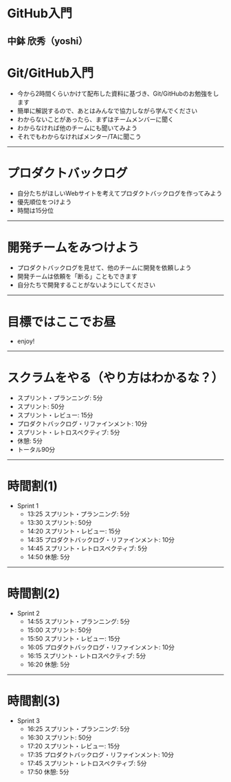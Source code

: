 # GitHub入門
中鉢 欣秀（yoshi）
---
# Git/GitHub入門
- 今から2時間くらいかけて配布した資料に基づき、Git/GitHubのお勉強をします
- 簡単に解説するので、あとはみんなで協力しながら学んでください
- わからないことがあったら、まずはチームメンバーに聞く
- わからなければ他のチームにも聞いてみよう
- それでもわからなければメンター/TAに聞こう
---
# プロダクトバックログ
- 自分たちがほしいWebサイトを考えてプロダクトバックログを作ってみよう
- 優先順位をつけよう
- 時間は15分位
---
# 開発チームをみつけよう
- プロダクトバックログを見せて、他のチームに開発を依頼しよう
- 開発チームは依頼を「断る」こともできます
- 自分たちで開発することがないようにしてください
---
# 目標ではここでお昼
- enjoy!
---
# スクラムをやる（**やり方はわかるな？**）
- スプリント・プランニング: 5分
- スプリント: 50分
- スプリント・レビュー: 15分
- プロダクトバックログ・リファインメント: 10分
- スプリント・レトロスペクティブ: 5分
- 休憩: 5分
- トータル90分
---
# 時間割(1)
- Sprint 1
  - 13:25 スプリント・プランニング: 5分
  - 13:30 スプリント: 50分
  - 14:20 スプリント・レビュー: 15分
  - 14:35 プロダクトバックログ・リファインメント: 10分
  - 14:45 スプリント・レトロスペクティブ: 5分
  - 14:50 休憩: 5分
---
# 時間割(2)
- Sprint 2
  - 14:55 スプリント・プランニング: 5分
  - 15:00 スプリント: 50分
  - 15:50 スプリント・レビュー: 15分
  - 16:05 プロダクトバックログ・リファインメント: 10分
  - 16:15 スプリント・レトロスペクティブ: 5分
  - 16:20 休憩: 5分
---
# 時間割(3)
- Sprint 3
  - 16:25 スプリント・プランニング: 5分
  - 16:30 スプリント: 50分
  - 17:20 スプリント・レビュー: 15分
  - 17:35 プロダクトバックログ・リファインメント: 10分
  - 17:45 スプリント・レトロスペクティブ: 5分
  - 17:50 休憩: 5分

<!--
# ぼくのかんがえたさいきょうのチーム
- 今日の演習ではチームでWebサイトを作成します
- 今から15分間で4～5名のチームを5つ作ってください
- 方法はみなさんにおまかせします。
- チームの名前も決めてください
- PO/SMを決めてください
-->

